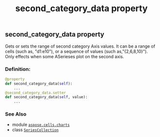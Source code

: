 ﻿---
title: second_category_data property
second_title: Aspose.Cells for Python via .NET API References
description: 
type: docs
weight: 160
url: /aspose.cells.charts/seriescollection/second_category_data/
is_root: false
---

## second_category_data property


Gets or sets the range of second category Axis values. 
It can be a range of cells (such as, "d1:e10"), 
or a sequence of values (such as,"{2,6,8,10}"). 
Only effects when some ASerieses plot on the second axis.
### Definition:
```python
@property
def second_category_data(self):
    ...
@second_category_data.setter
def second_category_data(self, value):
    ...
```

### See Also
* module [`aspose.cells.charts`](../../)
* class [`SeriesCollection`](/cells/python-net/aspose.cells.charts/seriescollection)
